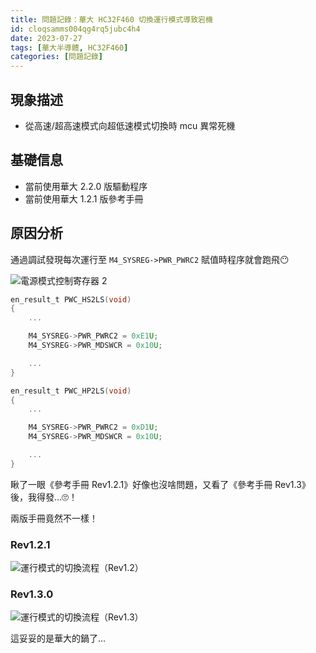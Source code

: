 ```yaml
---
title: 問題記錄：華大 HC32F460 切換運行模式導致宕機
id: cloqsamms004qg4rq5jubc4h4
date: 2023-07-27
tags: [華大半導體, HC32F460]
categories: [問題記錄]
---
```


## 現象描述

- 從高速/超高速模式向超低速模式切換時 mcu 異常死機

## 基礎信息

- 當前使用華大 2.2.0 版驅動程序
- 當前使用華大 1.2.1 版參考手冊

## 原因分析

通過調試發現每次運行至 `M4_SYSREG->PWR_PWRC2` 賦值時程序就會跑飛😶

![電源模式控制寄存器 2](HC32F460-RM-Rev1.2-Register.png)

```c hc32f460_pwc.c
en_result_t PWC_HS2LS(void)
{
    ...

    M4_SYSREG->PWR_PWRC2 = 0xE1U;
    M4_SYSREG->PWR_MDSWCR = 0x10U;

    ...
}

en_result_t PWC_HP2LS(void)
{
    ...

    M4_SYSREG->PWR_PWRC2 = 0xD1U;
    M4_SYSREG->PWR_MDSWCR = 0x10U;

    ...
}
```

瞅了一眼《參考手冊 Rev1.2.1》好像也沒啥問題，又看了《參考手冊 Rev1.3》後，我得發...🙄！

兩版手冊竟然不一樣！

<!-- more -->

### Rev1.2.1

![運行模式的切換流程（Rev1.2）](HC32F460-RM-Rev1.2.png)

### Rev1.3.0

![運行模式的切換流程（Rev1.3）](HC32F460-RM-Rev1.3.png)

這妥妥的是華大的鍋了...
